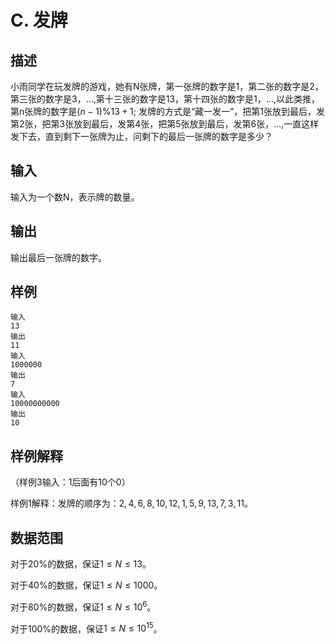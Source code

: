 # C. 发牌

## 描述

小雨同学在玩发牌的游戏，她有N张牌，第一张牌的数字是1，第二张的数字是2，第三张的数字是3，...,第十三张的数字是13，第十四张的数字是1，...,以此类推，第n张牌的数字是$(n-1)\%13+1$;
发牌的方式是“藏一发一”，把第1张放到最后，发第2张，把第3张放到最后，发第4张，把第5张放到最后，发第6张，...,一直这样发下去，直到剩下一张牌为止，问剩下的最后一张牌的数字是多少？

## 输入

输入为一个数N，表示牌的数量。

## 输出

输出最后一张牌的数字。

## 样例

```
输入
13
输出
11
输入
1000000
输出
7
输入
10000000000
输出
10
```



## 样例解释

（样例3输入：1后面有10个0）

样例1解释：发牌的顺序为：$2,4,6,8,10,12,1,5,9,13,7,3,11$。

## 数据范围

对于$20\%$的数据，保证$1 \le N \le 13$。

对于$40\%$的数据，保证$1 \le N \le 1000$。

对于$80\%$的数据，保证$1 \le N \le 10^6$。

对于$100\%$的数据，保证$1 \le N \le 10^{15}$。